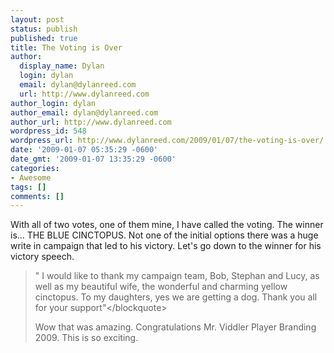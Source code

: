 ```yaml
---
layout: post
status: publish
published: true
title: The Voting is Over
author:
  display_name: Dylan
  login: dylan
  email: dylan@dylanreed.com
  url: http://www.dylanreed.com
author_login: dylan
author_email: dylan@dylanreed.com
author_url: http://www.dylanreed.com
wordpress_id: 548
wordpress_url: http://www.dylanreed.com/2009/01/07/the-voting-is-over/
date: '2009-01-07 05:35:29 -0600'
date_gmt: '2009-01-07 13:35:29 -0600'
categories:
- Awesome
tags: []
comments: []
---
```

<p>With all of two votes, one of them mine, I have called the voting. The winner is... THE BLUE CINCTOPUS. Not one of the initial options there was a huge write in campaign that led to his victory. Let's go down to the winner for his victory speech.</p>
<blockquote><p>" I would like to thank my campaign team, Bob, Stephan and Lucy, as well as my beautiful wife, the wonderful and charming yellow cinctopus. To my daughters, yes we are getting a dog. Thank you all for your support"<&#47;blockquote></p>
<p>Wow that was amazing.  Congratulations Mr. Viddler Player Branding 2009. This is so exciting. </p>
